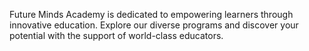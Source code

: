 Future Minds Academy is dedicated to empowering learners through innovative education. Explore our diverse programs and discover your potential with the support of world-class educators.
